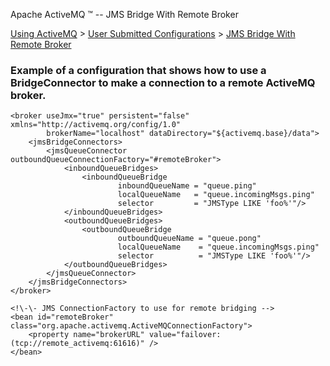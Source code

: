 Apache ActiveMQ ™ -- JMS Bridge With Remote Broker 

[Using ActiveMQ](using-activemq.html) > [User Submitted Configurations](user-submitted-configurations.html) > [JMS Bridge With Remote Broker](jms-bridge-with-remote-broker.html)


### Example of a configuration that shows how to use a BridgeConnector to make a connection to a remote ActiveMQ broker.

<beans>
    <!\-\- Allows us to use system properties as variables in this configuration file -->
    <bean class="org.springframework.beans.factory.config.PropertyPlaceholderConfigurer"/>

    <broker useJmx="true" persistent="false" xmlns="http://activemq.org/config/1.0"
            brokerName="localhost" dataDirectory="${activemq.base}/data">
        <jmsBridgeConnectors>
            <jmsQueueConnector outboundQueueConnectionFactory="#remoteBroker">
                <inboundQueueBridges>
                    <inboundQueueBridge
                            inboundQueueName = "queue.ping"
                            localQueueName   = "queue.incomingMsgs.ping"
                            selector         = "JMSType LIKE 'foo%'"/>
                </inboundQueueBridges>
                <outboundQueueBridges>
                    <outboundQueueBridge
                            outboundQueueName = "queue.pong"
                            localQueueName    = "queue.incomingMsgs.ping"
                            selector          = "JMSType LIKE 'foo%'"/>
                </outboundQueueBridges>
            </jmsQueueConnector>
        </jmsBridgeConnectors>
    </broker>

    <!\-\- JMS ConnectionFactory to use for remote bridging -->
    <bean id="remoteBroker" class="org.apache.activemq.ActiveMQConnectionFactory">
        <property name="brokerURL" value="failover:(tcp://remote_activemq:61616)" />
    </bean>
</beans>

